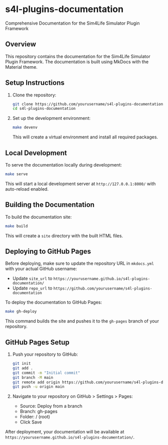 # s4l-plugins-documentation
Comprehensive Documentation for the Sim4Life Simulator Plugin Framework

## Overview

This repository contains the documentation for the Sim4Life Simulator Plugin Framework. The documentation is built using MkDocs with the Material theme.

## Setup Instructions

1. Clone the repository:
   ```bash
   git clone https://github.com/yourusername/s4l-plugins-documentation.git
   cd s4l-plugins-documentation
   ```

2. Set up the development environment:
   ```bash
   make devenv
   ```
   This will create a virtual environment and install all required packages.

## Local Development

To serve the documentation locally during development:
```bash
make serve
```

This will start a local development server at `http://127.0.0.1:8000/` with auto-reload enabled.

## Building the Documentation

To build the documentation site:
```bash
make build
```

This will create a `site` directory with the built HTML files.

## Deploying to GitHub Pages

Before deploying, make sure to update the repository URL in `mkdocs.yml` with your actual GitHub username:
- Update `site_url` to `https://yourusername.github.io/s4l-plugins-documentation/`
- Update `repo_url` to `https://github.com/yourusername/s4l-plugins-documentation`

To deploy the documentation to GitHub Pages:
```bash
make gh-deploy
```

This command builds the site and pushes it to the `gh-pages` branch of your repository.

## GitHub Pages Setup

1. Push your repository to GitHub:
   ```bash
   git init
   git add .
   git commit -m "Initial commit"
   git branch -M main
   git remote add origin https://github.com/yourusername/s4l-plugins-documentation.git
   git push -u origin main
   ```

2. Navigate to your repository on GitHub > Settings > Pages:
   - Source: Deploy from a branch
   - Branch: gh-pages
   - Folder: / (root)
   - Click Save

After deployment, your documentation will be available at `https://yourusername.github.io/s4l-plugins-documentation/`.
